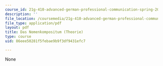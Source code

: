 ```yaml
---
course_id: 21g-410-advanced-german-professional-communication-spring-2017
description: ''
file_location: /coursemedia/21g-410-advanced-german-professional-communication-spring-2017/86eee50281f5febae9b9f3df9431efc7_21G_410s17_W03_M06.pdf
file_type: application/pdf
layout: pdf
title: Das Nomenkompositum (Theorie)
type: course
uid: 86eee50281f5febae9b9f3df9431efc7

---
```

None